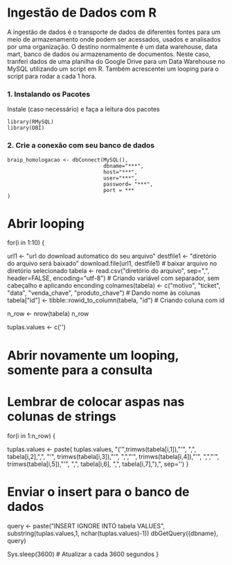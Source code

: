 # Ingestão de Dados com R
A ingestão de dados é o transporte de dados de diferentes fontes para um meio de armazenamento onde podem ser acessados, usados e analisados por uma organização. O destino normalmente é um data warehouse, data mart, banco de dados ou armazenamento de documentos. Neste caso, tranferi dados de uma planilha do Google Drive para um Data Warehouse no MySQL utilizando um script em R. Também acrescentei um looping para o script para rodar a cada 1 hora.

### 1. Instalando os Pacotes 
Instale (caso necessário) e faça a leitura dos pacotes
```library(readr)
library(RMySQL)
library(DBI)
```

### 2. Crie a conexão com seu banco de dados
```
braip_homologacao <- dbConnect(MySQL(),
                               dbname="***",
                               host="***",
                               user="***",
                               password= "***",
                               port = ***
)
```
# Abrir looping

for(i in 1:10) {

url1 <- "url do download automatico do seu arquivo"
destfile1 <- "diretório do arquivo será baixado"
download.file(url1, destfile1) # baixar arquivo no diretório selecionado
tabela <- read.csv("diretório do arquivo", sep=",", header=FALSE, encoding="utf-8") # Criando variável com separador, sem cabeçalho e aplicando enconding
colnames(tabela) <- c("motivo", "ticket", "data", "venda_chave", "produto_chave") # Dando nome às colunas
tabela["id"] <- tibble::rowid_to_column(tabela, "id") # Criando coluna com id

n_row <- nrow(tabela) 
n_row

tuplas.values <- c('')

# Abrir novamente um looping, somente para a consulta
# Lembrar de colocar aspas nas colunas de strings
  
for(i in 1:n_row) {

  
tuplas.values <- paste( tuplas.values,
                 "('",trimws(tabela[i,1]),"'",
                 ",", tabela[i,2],",",
                 "'", trimws(tabela[i,3]),"'",
                 ",","'", trimws(tabela[i,4]),"'",
                 ",","'", trimws(tabela[i,5]),"'",
                 ",", tabela[i,6],
                 ",", tabela[i,7],"),",
                sep='')
}

# Enviar o insert para o banco de dados
query <- paste("INSERT IGNORE INTO tabela VALUES", substring(tuplas.values,1, nchar(tuplas.values)-1))
dbGetQuery({dbname}, query)

Sys.sleep(3600) # Atualizar a cada 3600 segundos
}
